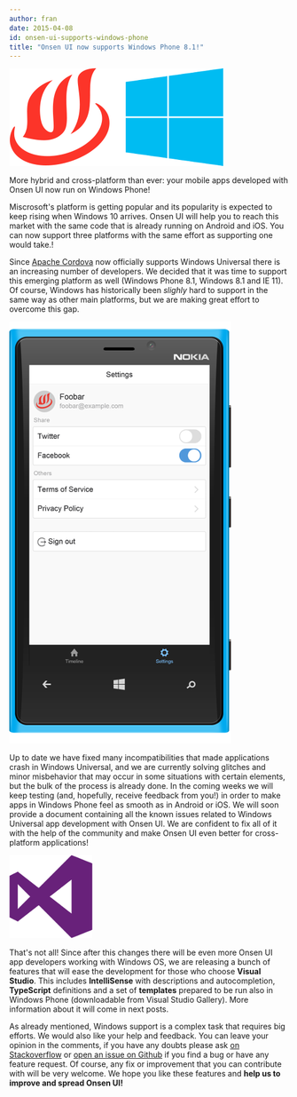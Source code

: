 ```yaml
---
author: fran
date: 2015-04-08
id: onsen-ui-supports-windows-phone
title: "Onsen UI now supports Windows Phone 8.1!"
---
```


![Windows Phone](/blog/content/images/2015/Apr/onsen_windows.png)

More hybrid and cross-platform than ever: your mobile apps developed with Onsen UI now run on Windows Phone!

Miscrosoft's platform is getting popular and its popularity is expected to keep rising when Windows 10 arrives. Onsen UI will help you to reach this market with the same code that is already running on Android and iOS. You can now support three platforms with the same effort as supporting one would take.!

<!-- more -->

Since [Apache Cordova](https://cordova.apache.org/) now officially supports Windows Universal there is an increasing number of developers. We decided that it was time to support this emerging platform as well (Windows Phone 8.1, Windows 8.1 and IE 11). Of course, Windows has historically been *slighly* hard to support in the same way as other main platforms, but we are making great effort to overcome this gap.

![Windows Phone](/blog/content/images/2015/Apr/windows_onsen_app_medium.png)

Up to date we have fixed many incompatibilities that made applications crash in Windows Universal, and we are currently solving glitches and minor misbehavior that may occur in some situations with certain elements, but the bulk of the process is already done. In the coming weeks we will keep testing (and, hopefully, receive feedback from you!) in order to make apps in Windows Phone feel as smooth as in Android or iOS. We will soon provide a document containing all the known issues related to Windows Universal app development with Onsen UI. We are confident to fix all of it with the help of the community and make Onsen UI even better for cross-platform applications!

![Visual Studio](/blog/content/images/2015/Apr/vs.png)

That's not all! Since after this changes there will be even more Onsen UI app developers working with Windows OS, we are releasing a bunch of features that will ease the development for those who choose **Visual Studio**. This includes **IntelliSense** with descriptions and autocompletion, **TypeScript** definitions and a set of **templates** prepared to be run also in Windows Phone (downloadable from Visual Studio Gallery). More information about it will come in next posts.

As already mentioned, Windows support is a complex task that requires big efforts. We would also like your help and feedback. You can leave your opinion in the comments, if you have any doubts please ask [on Stackoverflow](https://stackoverflow.com/questions/tagged/onsen-ui) or [open an issue on Github](https://github.com/OnsenUI/OnsenUI/issues) if you find a bug or have any feature request. Of course, any fix or improvement that you can contribute with will be very welcome. We hope you like these features and **help us to improve and spread Onsen UI!**
